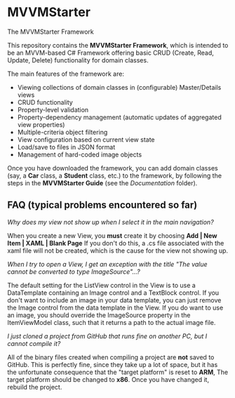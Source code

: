 # MVVMStarter
The MVVMStarter Framework

This repository contains the **MVVMStarter Framework**, which is intended to be an MVVM-based C# Framework offering basic CRUD (Create, Read, Update, Delete) functionality for domain classes.

The main features of the framework are:
* Viewing collections of domain classes in (configurable) Master/Details views
* CRUD functionality
* Property-level validation
* Property-dependency management (automatic updates of aggregated view properties)
* Multiple-criteria object filtering
* View configuration based on current view state
* Load/save to files in JSON format
* Management of hard-coded image objects

Once you have downloaded the framework, you can add domain classes (say, a **Car** class, a **Student** class, etc.) to the framework, by following the steps in the **MVVMStarter Guide** (see the *Documentation* folder).

## FAQ (typical problems encountered so far)

*Why does my view not show up when I select it in the main navigation?*

When you create a new View, you **must** create it by choosing **Add | New Item | XAML | Blank Page** If you don't do this, a .cs file associated with the xaml file will not be created, which is the cause for the view not showing up.


*When I try to open a View, I get an exception with the title "The value cannot be converted to type ImageSource"...?*

The default setting for the ListView control in the View is to use a DataTemplate containing an Image control and a TextBlock control. If you don't want to include an image in your data template, you can just remove the Image control from the data template in the View. If you do want to use an image, you should override the ImageSource property in the ItemViewModel class, such that it returns a path to the actual image file.


*I just cloned a project from GitHub that runs fine on another PC, but I cannot compile it?*

All of the binary files created when compiling a project are **not** saved to GitHub. This is perfectly fine, since they take up a lot of space, but it has the unfortunate consequence that the "target platform" is reset to **ARM**, The target platform should be changed to **x86**. Once you have changed it, rebuild the project.




